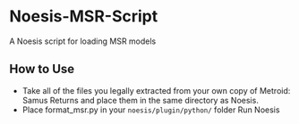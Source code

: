 # Noesis-MSR-Script
A Noesis script for loading MSR models

## How to Use
* Take all of the files you legally extracted from your own copy of Metroid: Samus Returns and place them in the same directory as Noesis.
* Place format_msr.py in your `noesis/plugin/python/` folder
Run Noesis
